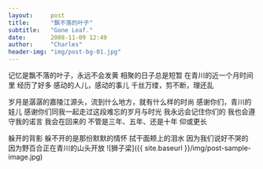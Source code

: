 ```yaml
---
layout:     post
title:      "飘不落的叶子"
subtitle:   "Gone Leaf."
date:       2008-11-09 12:49
author:     "Charles"
header-img: "img/post-bg-01.jpg"
---
```


记忆是飘不落的叶子，永远不会发黄
相聚的日子总是短暂
在青川的近一个月时间里
经历了好多
感动的人儿，感动的事儿
千丝万缕，剪不断，理还乱

岁月是潺潺的嘉陵江源头，流到什么地方，就有什么样的时尚
感谢你们，青川的娃儿
感谢你们同我一起走过这段难忘的岁月与时光
我永远会记住你们的
我也会遵守我的诺言
我会在回来的
不管是三年、五年、还是十年 仰或更长

躲开的背影
躲不开的是那份默默的情怀
拭干面颊上的泪水
因为我们说好不哭的
因为野百合正在青川的山头开放
![狮子梁]({{ site.baseurl }}/img/post-sample-image.jpg)
